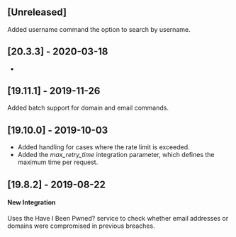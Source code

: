 ## [Unreleased]
Added username command  the option to search by username. 

## [20.3.3] - 2020-03-18
-

## [19.11.1] - 2019-11-26
Added batch support for domain and email commands.

## [19.10.0] - 2019-10-03
  - Added handling for cases where the rate limit is exceeded.
  - Added the *max_retry_time* integration parameter, which defines the maximum time per request.

## [19.8.2] - 2019-08-22
#### New Integration
Uses the Have I Been Pwned? service to check whether email addresses or domains were compromised in previous breaches.
